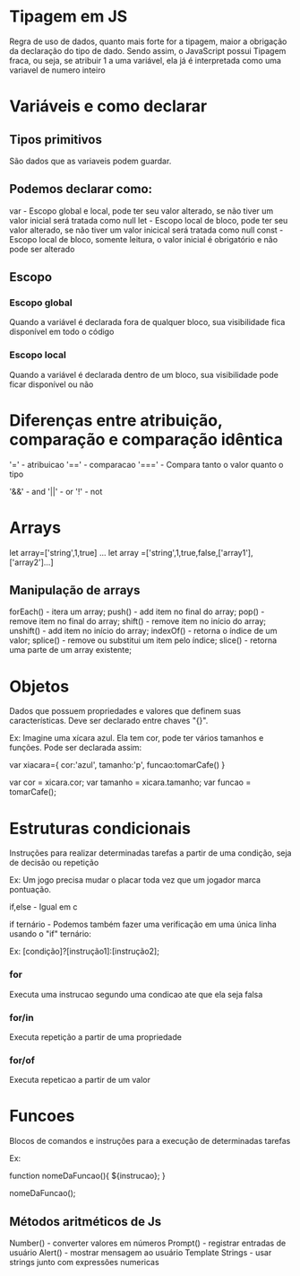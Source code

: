 # Tipagem em JS

Regra de uso de dados, quanto mais forte for a tipagem, maior a obrigação da declaração do tipo de dado.
Sendo assim, o JavaScript possui Tipagem fraca, ou seja, se atribuir 1 a uma variável, ela já é interpretada
como uma variavel de numero inteiro

# Variáveis e como declarar

## Tipos primitivos
São dados que as variaveis podem guardar.

## Podemos declarar como:

var - Escopo global e local, pode ter seu valor alterado, se não tiver um valor inicial será tratada como null
let - Escopo local de bloco, pode ter seu valor alterado, se não tiver um valor inicical será tratada como null
const - Escopo local de bloco, somente leitura, o valor inicial é obrigatório e não pode ser alterado

## Escopo

### Escopo global
Quando a variável é declarada fora de qualquer bloco, sua visibilidade fica disponível em todo o código

### Escopo local
Quando a variável é declarada dentro de um bloco, sua visibilidade pode ficar disponível ou não

# Diferenças entre atribuição, comparação e comparação idêntica

 '=' - atribuicao
'==' - comparacao
'===' - Compara tanto o valor quanto o tipo

'&&' - and
'||' - or
'!'  - not

# Arrays

let array=['string',1,true] ... let array =['string',1,true,false,['array1'],['array2']...]

## Manipulação de arrays

forEach() - itera um array;
push() - add item no final do array;
pop() - remove item no final do array;
shift() - remove item no início do array;
unshift() - add item no início do array;
indexOf() - retorna o índice de um valor;
splice() - remove ou substitui um item pelo índice;
slice() - retorna uma parte de um array existente;

# Objetos

Dados que possuem propriedades e valores que definem suas características. Deve ser declarado entre chaves "{}".

Ex: Imagine uma xícara azul. Ela tem cor, pode ter vários tamanhos e funções. Pode ser declarada assim:

var xiacara={
    cor:'azul',
    tamanho:'p',
    funcao:tomarCafe()
}

var cor = xicara.cor;
var tamanho = xicara.tamanho;
var funcao = tomarCafe();

# Estruturas condicionais

Instruções para realizar determinadas tarefas a partir de uma condição, seja de decisão ou repetição

Ex: Um jogo precisa mudar o placar toda vez que um jogador marca
pontuação.

if,else - Igual em c

if ternário - Podemos também fazer uma verificação em uma única linha usando o "if" ternário:

Ex:  [condição]?[instrução1]:[instrução2];

### for
Executa uma instrucao segundo uma condicao ate que ela seja falsa

### for/in
Executa repetição a partir de uma propriedade

### for/of
Executa repeticao a partir de um valor

# Funcoes
Blocos de comandos e instruções para a execução de determinadas tarefas

Ex:

function nomeDaFuncao(){
    ${instrucao};
}

nomeDaFuncao();

## Métodos aritméticos de Js

Number() - converter valores em números
Prompt() - registrar entradas de usuário
Alert() - mostrar mensagem ao usuário
Template Strings - usar strings junto com expressões numericas